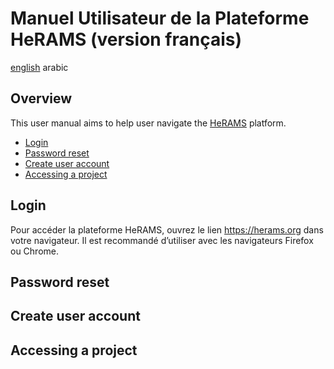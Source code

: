 # Manuel Utilisateur de la Plateforme HeRAMS (version français) 

[english](/UserGuide_en.md) arabic

## Overview
This user manual aims to help user navigate the [HeRAMS](https://herams.org/login) platform. 

- [Login](#login)
- [Password reset](#password-reset)
- [Create user account](#create-user-account)
- [Accessing a project](#accessing-a-project)

## Login
Pour accéder la plateforme HeRAMS, ouvrez le lien https://herams.org dans votre navigateur. Il est recommandé d’utiliser avec les navigateurs Firefox ou Chrome. 
## Password reset 

## Create user account

## Accessing a project


